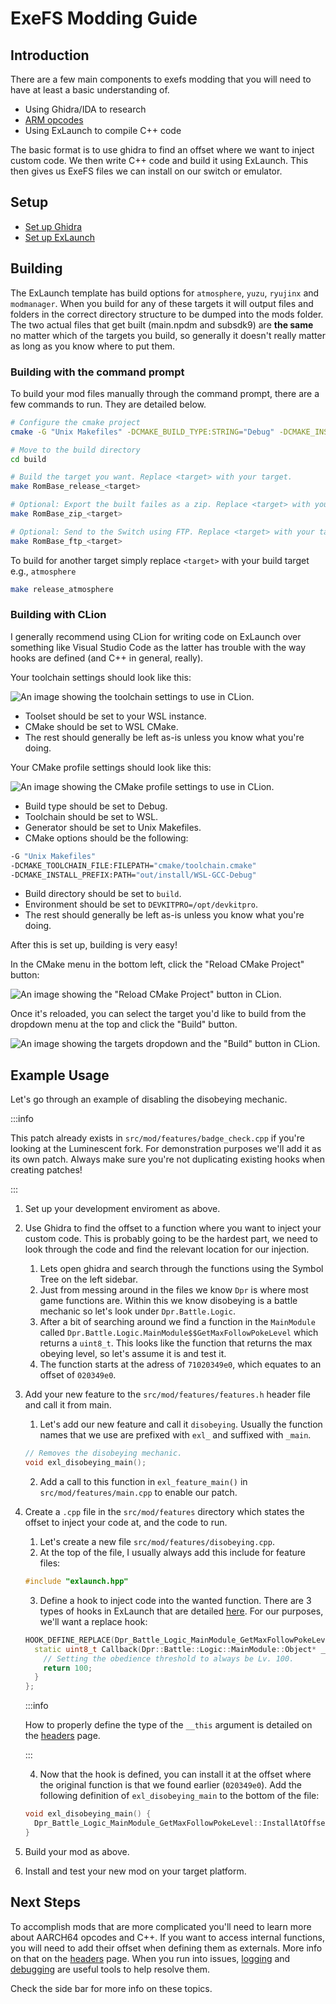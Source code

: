 # ExeFS Modding Guide

## Introduction

There are a few main components to exefs modding that you will need to have at least a basic understanding of.

- Using Ghidra/IDA to research
- [ARM opcodes](https://developer.arm.com/documentation/ddi0487/ha/?lang=en)
- Using ExLaunch to compile C++ code

The basic format is to use ghidra to find an offset where we want to inject custom code. We then write C++ code and build it using ExLaunch. This then gives us ExeFS files we can install on our switch or emulator.

## Setup

- [Set up Ghidra](ghidra.md)
- [Set up ExLaunch](exlaunch.md)

## Building

The ExLaunch template has build options for `atmosphere`, `yuzu`, `ryujinx` and `modmanager`. When you build for any of these targets it will output files and folders in the correct directory structure to be dumped into the mods folder. The two actual files that get built (main.npdm and subsdk9) are **the same** no matter which of the targets you build, so generally it doesn't really matter as long as you know where to put them.

### Building with the command prompt

To build your mod files manually through the command prompt, there are a few commands to run. They are detailed below.

```bash
# Configure the cmake project
cmake -G "Unix Makefiles" -DCMAKE_BUILD_TYPE:STRING="Debug" -DCMAKE_INSTALL_PREFIX:PATH="out/install/WSL-GCC-Debug" -DCMAKE_TOOLCHAIN_FILE:FILEPATH="cmake/toolchain.cmake" -Bbuild

# Move to the build directory
cd build

# Build the target you want. Replace <target> with your target.
make RomBase_release_<target>

# Optional: Export the built failes as a zip. Replace <target> with your target.
make RomBase_zip_<target>

# Optional: Send to the Switch using FTP. Replace <target> with your target (Only supports atmosphere and modmanager).
make RomBase_ftp_<target>
```

To build for another target simply replace `<target>` with your build target e.g., `atmosphere`

```bash
make release_atmosphere
```

### Building with CLion

I generally recommend using CLion for writing code on ExLaunch over something like Visual Studio Code as the latter has trouble with the way hooks are defined (and C++ in general, really).

Your toolchain settings should look like this:

![An image showing the toolchain settings to use in CLion.](../../static/img/exefs/CLion_Toolchains.png "Toolchain Settings")

- Toolset should be set to your WSL instance.
- CMake should be set to WSL CMake.
- The rest should generally be left as-is unless you know what you're doing.

Your CMake profile settings should look like this:

![An image showing the CMake profile settings to use in CLion.](../../static/img/exefs/CLion_Profiles.png "CMake Profile Settings")

- Build type should be set to Debug.
- Toolchain should be set to WSL.
- Generator should be set to Unix Makefiles.
- CMake options should be the following:
```bash
-G "Unix Makefiles"
-DCMAKE_TOOLCHAIN_FILE:FILEPATH="cmake/toolchain.cmake"
-DCMAKE_INSTALL_PREFIX:PATH="out/install/WSL-GCC-Debug"
```
- Build directory should be set to `build`.
- Environment should be set to `DEVKITPRO=/opt/devkitpro`.
- The rest should generally be left as-is unless you know what you're doing.

After this is set up, building is very easy!

In the CMake menu in the bottom left, click the "Reload CMake Project" button:

![An image showing the "Reload CMake Project" button in CLion.](../../static/img/exefs/CLion_CMake_Reload.png "Reload CMake Project")

Once it's reloaded, you can select the target you'd like to build from the dropdown menu at the top and click the "Build" button.

![An image showing the targets dropdown and the "Build" button in CLion.](../../static/img/exefs/CLion_Build.png "Available Targets")

## Example Usage

Let's go through an example of disabling the disobeying mechanic.

:::info

This patch already exists in `src/mod/features/badge_check.cpp` if you're looking at the Luminescent fork. For demonstration purposes we'll add it as its own patch. Always make sure you're not duplicating existing hooks when creating patches!

:::

1. Set up your development enviroment as above.

2. Use Ghidra to find the offset to a function where you want to inject your custom code. This is probably going to be the hardest part, we need to look through the code and find the relevant location for our injection.

   1. Lets open ghidra and search through the functions using the Symbol Tree on the left sidebar.
   2. Just from messing around in the files we know `Dpr` is where most game functions are. Within this we know disobeying is a battle mechanic so let's look under `Dpr.Battle.Logic`.  
   3. After a bit of searching around we find a function in the `MainModule` called `Dpr.Battle.Logic.MainModule$$GetMaxFollowPokeLevel` which returns a `uint8_t`. This looks like the function that returns the max obeying level, so let's assume it is and test it.
   4. The function starts at the adress of `71020349e0`, which equates to an offset of `020349e0`.

3. Add your new feature to the `src/mod/features/features.h` header file and call it from main.

    1. Let's add our new feature and call it `disobeying`. Usually the function names that we use are prefixed with `exl_` and suffixed with `_main`.

    ```cpp title="src/mod/features/features.h"
    // Removes the disobeying mechanic.
    void exl_disobeying_main();
    ```

    2. Add a call to this function in `exl_feature_main()` in `src/mod/features/main.cpp` to enable our patch.

4. Create a `.cpp` file in the `src/mod/features` directory which states the offset to inject your code at, and the code to run.

    1. Let's create a new file `src/mod/features/disobeying.cpp`.
    2. At the top of the file, I usually always add this include for feature files:
    ```cpp title="src/mod/features/disobeying.cpp"
    #include "exlaunch.hpp"
    ```
    3. Define a hook to inject code into the wanted function. There are 3 types of hooks in ExLaunch that are detailed [here](hooks.md). For our purposes, we'll want a replace hook:
    ```cpp title="src/mod/features/disobeying.cpp"
    HOOK_DEFINE_REPLACE(Dpr_Battle_Logic_MainModule_GetMaxFollowPokeLevel) {
      static uint8_t Callback(Dpr::Battle::Logic::MainModule::Object* __this) {
        // Setting the obedience threshold to always be Lv. 100.
        return 100;
      }
    };
    ```

    :::info

    How to properly define the type of the `__this` argument is detailed on the [headers](headers.md) page.
    
    :::

    4. Now that the hook is defined, you can install it at the offset where the original function is that we found earlier (`020349e0`). Add the following definition of `exl_disobeying_main` to the bottom of the file:
    ```cpp title="src/mod/features/disobeying.cpp"
    void exl_disobeying_main() {
      Dpr_Battle_Logic_MainModule_GetMaxFollowPokeLevel::InstallAtOffset(0x020349e0);
    }
    ```

5. Build your mod as above.

6. Install and test your new mod on your target platform.

## Next Steps

To accomplish mods that are more complicated you'll need to learn more about AARCH64 opcodes and C++. If you want to access internal functions, you will need to add their offset when defining them as externals. More info on that on the [headers](headers.md) page. When you run into issues, [logging](logging.md) and [debugging](debugging.md) are useful tools to help resolve them.

Check the side bar for more info on these topics.
